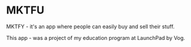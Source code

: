 # MKTFU

MKTFY - it's an app where people can easily buy and sell their stuff.

This app - was a project of my education program at LaunchPad by Vog.
